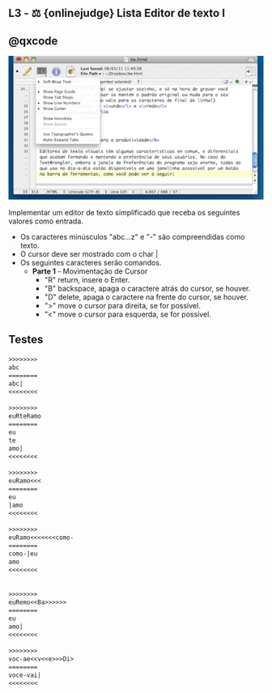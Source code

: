 ## L3 - ⚖ {onlinejudge} Lista Editor de texto I
## @qxcode

![](__capa.jpg)

Implementar um editor de texto simplificado que receba os seguintes valores como
entrada.

- Os caracteres minúsculos "abc...z" e "-" são compreendidas como texto.
- O cursor deve ser mostrado com o char |
- Os seguintes caracteres serão comandos.
    - __Parte 1__ - Movimentação de Cursor
        * "R" return, insere o Enter.
        * "B" backspace, apaga o caractere atrás do cursor, se houver.
        * "D" delete, apaga o caractere na frente do cursor, se houver.
        * ">" move o cursor para direita, se for possível.
        * "<" move o cursor para esquerda, se for possível.

## Testes

```
>>>>>>>>
abc
========
abc|
<<<<<<<<

>>>>>>>>
euRteRamo
========
eu
te
amo|
<<<<<<<<

>>>>>>>>
euRamo<<<
========
eu
|amo
<<<<<<<<

>>>>>>>>
euRamo<<<<<<<como-
========
como-|eu
amo
<<<<<<<<


>>>>>>>>
euRemo<<Ba>>>>>>
========
eu
amo|
<<<<<<<<

>>>>>>>>
voc-ae<<v<<e>>>Di>
========
voce-vai|
<<<<<<<<
```


